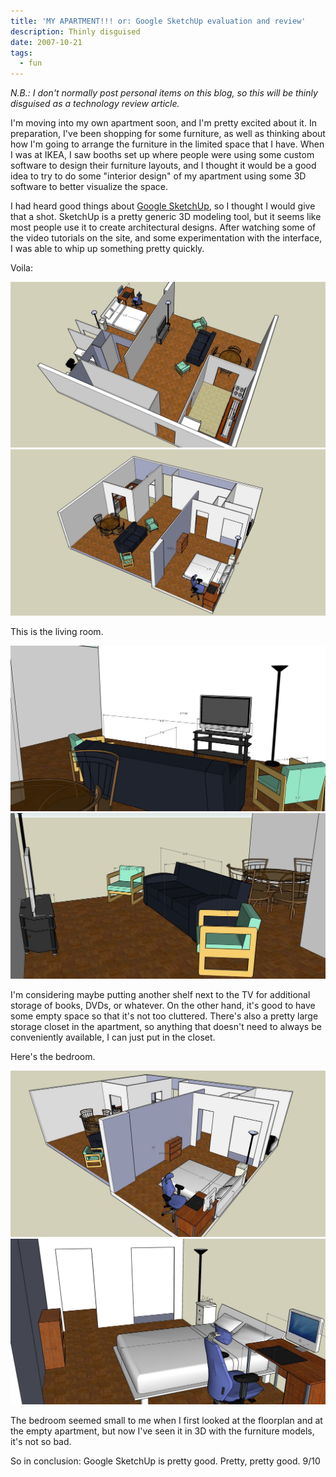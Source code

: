 ```yaml
---
title: 'MY APARTMENT!!! or: Google SketchUp evaluation and review'
description: Thinly disguised
date: 2007-10-21
tags:
  - fun
---
```


_N.B.: I don't normally post personal items on this blog, so this will be thinly disguised as a technology review article._  
  
I'm moving into my own apartment soon, and I'm pretty excited about it. In preparation, I've been shopping for some furniture, as well as thinking about how I'm going to arrange the furniture in the limited space that I have. When I was at IKEA, I saw booths set up where people were using some custom software to design their furniture layouts, and I thought it would be a good idea to try to do some "interior design" of my apartment using some 3D software to better visualize the space.  
  
I had heard good things about [Google SketchUp](http://google.com/sketchup), so I thought I would give that a shot. SketchUp is a pretty generic 3D modeling tool, but it seems like most people use it to create architectural designs. After watching some of the video tutorials on the site, and some experimentation with the interface, I was able to whip up something pretty quickly.  
  
Voila:

![](../../images/blog/sketchup1.jpg)
![](../../images/blog/sketchup2.jpg)

This is the living room.  

![](../../images/blog/sketchup3.jpg)
![](../../images/blog/sketchup4.jpg)

I'm considering maybe putting another shelf next to the TV for additional storage of books, DVDs, or whatever. On the other hand, it's good to have some empty space so that it's not too cluttered. There's also a pretty large storage closet in the apartment, so anything that doesn't need to always be conveniently available, I can just put in the closet.  
  
Here's the bedroom.  

![](../../images/blog/sketchup5.jpg)
![](../../images/blog/sketchup6.jpg)

The bedroom seemed small to me when I first looked at the floorplan and at the empty apartment, but now I've seen it in 3D with the furniture models, it's not so bad.  
  
So in conclusion: Google SketchUp is pretty good. Pretty, pretty good. 9/10  
  